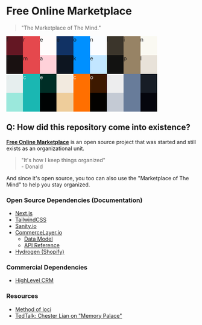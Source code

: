 # Free Online Marketplace

> "The Marketplace of The Mind."

<div style="white-space: nowrap;">
  <div style="display: flex; max-width: 400px">
    <div style="width: 33.333%; height: 50px; overflow: clip; display: flex;">
      <div style="width: 33.333%; height: 100%; background-color: #641723;">
      f
      </div>
      <div style="width: 33.333%; height: 100%; background-color: #e5484d;">
      r
      </div>
      <div style="width: 33.333%; height: 100%; background-color: #fffcfc;">
      e
      </div>
    </div>
    <div style="width: 33.333%; height: 50px; overflow: clip; display: flex;">
      <div style="width: 33.333%; height: 100%; background-color: #113264;">
      e
      </div>
      <div style="width: 33.333%; height: 100%; background-color: #0090FF;">
      o
      </div>
      <div style="width: 33.333%; height: 100%; background-color: #FBFDFF;">n
      </div>
    </div>
    <div style="width: 33.333%; height: 50px; overflow: clip; display: flex;">
      <div style="width: 33.333%; height: 100%; background-color: #3B352B;">l
      </div>
      <div style="width: 33.333%; height: 100%; background-color: #978365;">i
      </div>
      <div style="width: 33.333%; height: 100%; background-color: #FAF9F2;">n
      </div>
    </div>
  </div>
  <div style="display: flex; max-width: 400px;">
    <div style="width: 33.333%; height: 50px; overflow: clip; display: flex;">
      <div style="width: 33.333%; height: 100%; background-color: #191111;">e
      </div>
      <div style="width: 33.333%; height: 100%; background-color: #e5484d;">m
      </div>
      <div style="width: 33.333%; height: 100%; background-color: #ffd1d9;">a
      </div>
    </div>
    <div style="width: 33.333%; height: 50px; overflow: clip; display: flex;">
      <div style="width: 33.333%; height: 100%; background-color: #0d1520;">r
      </div>
      <div style="width: 33.333%; height: 100%; background-color: #0090FF;">k
      </div>
      <div style="width: 33.333%; height: 100%; background-color: #c2e6ff;">e
      </div>
    </div>
    <div style="width: 33.333%; height: 50px; overflow: clip; display: flex;">
      <div style="width: 33.333%; height: 100%; background-color: #121211;">t
      </div>
      <div style="width: 33.333%; height: 100%; background-color: #978365;">p
      </div>
      <div style="width: 33.333%; height: 100%; background-color: #e8e2d9;">l
      </div>
    </div>
  </div>
  <div style="display: flex; max-width: 400px; filter: invert(100);">
    <div style="width: 33.333%; height: 50px; overflow: clip; display: flex;">
      <div style="width: 33.333%; height: 100%; background-color: #191111;">a
      </div>
      <div style="width: 33.333%; height: 100%; background-color: #e5484d;">c
      </div>
      <div style="width: 33.333%; height: 100%; background-color: #ffd1d9;">e
      </div>
    </div>
    <div style="width: 33.333%; height: 50px; overflow: clip; display: flex;">
      <div style="width: 33.333%; height: 100%; background-color: #0d1520;">.
      </div>
      <div style="width: 33.333%; height: 100%; background-color: #0090FF;">c
      </div>
      <div style="width: 33.333%; height: 100%; background-color: #c2e6ff;">o
      </div>
    </div>
    <div style="width: 33.333%; height: 50px; overflow: clip; display: flex;">
      <div style="width: 33.333%; height: 100%; background-color: #121211;">m
      </div>
      <div style="width: 33.333%; height: 100%; background-color: #978365;">
      </div>
      <div style="width: 33.333%; height: 100%; background-color: #e8e2d9;">
      </div>
    </div>
  </div>

  <div style="display: flex; max-width: 400px; filter: invert(100);">
    <div style="width: 33.333%; height: 50px; overflow: clip; display: flex;">
      <div style="width: 33.333%; height: 100%; background-color: #641723;">
      </div>
      <div style="width: 33.333%; height: 100%; background-color: #e5484d;">
      </div>
      <div style="width: 33.333%; height: 100%; background-color: #FFFCFC;">
      </div>
    </div>
    <div style="width: 33.333%; height: 50px; overflow: clip; display: flex;">
      <div style="width: 33.333%; height: 100%; background-color: #113264;">
      </div>
      <div style="width: 33.333%; height: 100%; background-color: #0090FF;">
      </div>
      <div style="width: 33.333%; height: 100%; background-color: #FBFDFF;">
      </div>
    </div>
    <div style="width: 33.333%; height: 50px; overflow: clip; display: flex;">
      <div style="width: 33.333%; height: 100%; background-color: #3B352B;">
      </div>
      <div style="width: 33.333%; height: 100%; background-color: #978365;">
      </div>
      <div style="width: 33.333%; height: 100%; background-color: #FAF9F2;">
      </div>
    </div>
  </div>
</div>

## Q: How did this repository come into existence?

[**Free Online Marketplace**](https://github.com/imgnxorg/freeonlinemarketplace) is an open source project that was started and still exists as an organizational unit.

> "It's how I keep things organized"<br />\- Donald

And since it's open source, you too can also use the "Marketplace of The Mind" to help you stay organized.

### Open Source Dependencies (Documentation)

- [Next.js](https://nextjs.org/docs)
- [TailwindCSS](https://tailwindcss.com/docs/installation)
- [Sanity.io](https://www.sanity.io/docs?nis=7)
- [CommerceLayer.io](https://commercelayer.io/developers)
  - [Data Model](https://commercelayer.io/docs/data-model/users-and-organizations)
  - [API Reference](https://docs.commercelayer.io/core/api-reference)
- [Hydrogen (Shopify)](https://shopify.dev/docs/storefronts/headless/hydrogen/getting-started)

### Commercial Dependencies

- [HighLevel CRM](https://www.gohighlevel.com/?fp_ref=dmholdings)

### Resources

- [Method of loci](https://en.wikipedia.org/wiki/Method_of_loci)
- [TedTalk: Chester Lian on "Memory Palace"](https://www.youtube.com/watch?v=0ahnDEXOagw)
